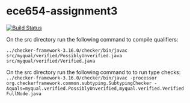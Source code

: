 # ece654-assignment3

[![Build Status](https://app.travis-ci.com/mtbadakhshan/ece654-assignment3.svg?branch=main)](https://app.travis-ci.com/mtbadakhshan/ece654-assignment3)

On the src directory run the following command to compile qualifiers:

`../checker-framework-3.16.0/checker/bin/javac src/myqual/verified/PossiblyUnverified.java src/myqual/verified/Verified.java`

On the src directory run the following command to to run type checks:
`../checker-framework-3.16.0/checker/bin/javac -processor org.checkerframework.common.subtyping.SubtypingChecker -Aquals=myqual.verified.PossiblyUnverified,myqual.verified.Verified FullNode.java `
